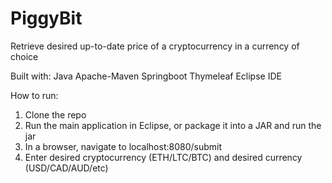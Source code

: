 # PiggyBit 
Retrieve desired up-to-date price of a cryptocurrency in a currency of choice

Built with:
Java 
Apache-Maven
Springboot
Thymeleaf
Eclipse IDE

How to run:
1. Clone the repo
2. Run the main application in Eclipse, or package it into a JAR and run the jar
3. In a browser, navigate to localhost:8080/submit
4. Enter desired cryptocurrency (ETH/LTC/BTC) and desired currency (USD/CAD/AUD/etc)
